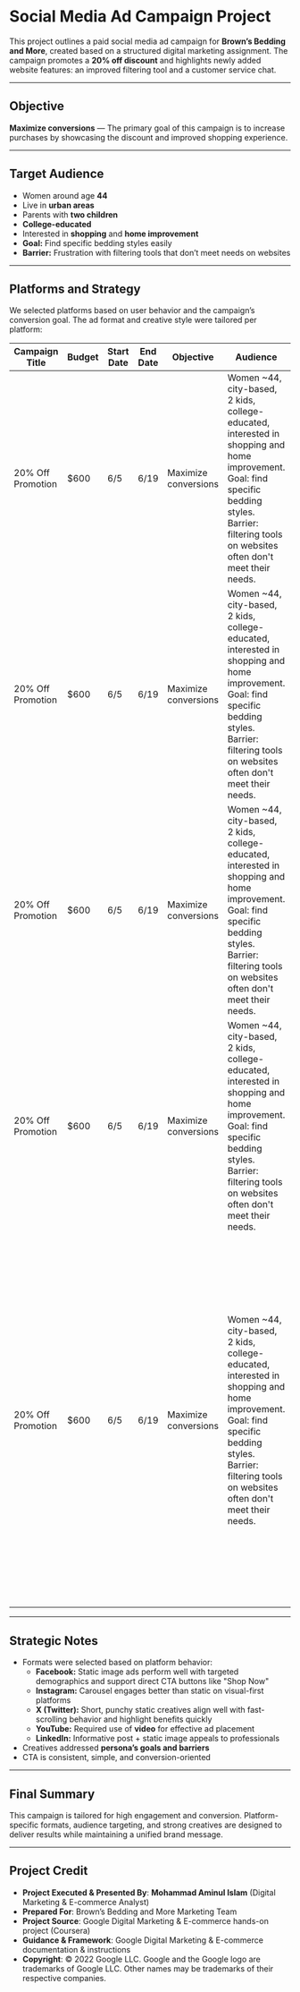 # Social Media Ad Campaign Project

This project outlines a paid social media ad campaign for **Brown’s Bedding and More**, created based on a structured digital marketing assignment. The campaign promotes a **20% off discount** and highlights newly added website features: an improved filtering tool and a customer service chat.

---

## Objective

**Maximize conversions** — The primary goal of this campaign is to increase purchases by showcasing the discount and improved shopping experience.

---

## Target Audience

- Women around age **44**  
- Live in **urban areas**  
- Parents with **two children**  
- **College-educated**  
- Interested in **shopping** and **home improvement**  
- **Goal:** Find specific bedding styles easily  
- **Barrier:** Frustration with filtering tools that don’t meet needs on websites  

---

## Platforms and Strategy

We selected platforms based on user behavior and the campaign’s conversion goal. The ad format and creative style were tailored per platform:

| Campaign Title     | Budget | Start Date | End Date | Objective           | Audience                                                                                                                                                                                | Platform   | Format                  | Creatives                                                                                                                                                                                                                                                                                                                                                                           | Call to Action         |
|--------------------|--------|------------|----------|----------------------|-------------------------------------------------------------------------------------------------------------------------------------------------------------------------------------------|------------|--------------------------|--------------------------------------------------------------------------------------------------------------------------------------------------------------------------------------------------------------------------------------------------------------------------------------------------------------------------------------------------------------------------------------|------------------------|
| 20% Off Promotion  | $600   | 6/5        | 6/19     | Maximize conversions | Women ~44, city-based, 2 kids, college-educated, interested in shopping and home improvement. Goal: find specific bedding styles. Barrier: filtering tools on websites often don't meet their needs. | Facebook   | Static image             | - Image of a styled bed; promo text highlights discount and improved shopping experience; addresses filtering concerns and offers live chat support  <br> - Image of a styled bed with parents reading to kids                                                                                                                             | Shop Now and Save 20%  |
| 20% Off Promotion  | $600   | 6/5        | 6/19     | Maximize conversions | Women ~44, city-based, 2 kids, college-educated, interested in shopping and home improvement. Goal: find specific bedding styles. Barrier: filtering tools on websites often don't meet their needs.                                                                                                                                                                          | Instagram  | Carousel                 | - Series of images: product variety, styled bedrooms, and text overlays highlighting site features and the 20% discount                                                                                                                                                                                                                                                               | Shop Now and Save 20%  |
| 20% Off Promotion  | $600   | 6/5        | 6/19     | Maximize conversions | Women ~44, city-based, 2 kids, college-educated, interested in shopping and home improvement. Goal: find specific bedding styles. Barrier: filtering tools on websites often don't meet their needs.                                                                                                                                                                            | X          | Static image             | - Single image ad showing product + benefit text (filtering tools, discount, fast support)                                                                                                                                                                                                                                                                                          | Shop Now and Save 20%  |
| 20% Off Promotion  | $600   | 6/5        | 6/19     | Maximize conversions | Women ~44, city-based, 2 kids, college-educated, interested in shopping and home improvement. Goal: find specific bedding styles. Barrier: filtering tools on websites often don't meet their needs.                                                                                                                                                                            | YouTube    | Video                    | - 15–30 second video ad showing frustrated customer easily finding bedding using new filter and chat support + ending with promo message                                                                                                                                                                                                                                            | Shop Now and Save 20%  |
| 20% Off Promotion  | $600   | 6/5        | 6/19     | Maximize conversions | Women ~44, city-based, 2 kids, college-educated, interested in shopping and home improvement. Goal: find specific bedding styles. Barrier: filtering tools on websites often don't meet their needs.                                                                                                                                                                            | LinkedIn   | Static Image + Post Text | - Static image of a professionally styled bed with a calm, tidy atmosphere to appeal to home-improvement-focused customers  <br> - Post text highlights improved shopping experience with new filter options and live chat support, addressing common barriers  <br> - Messaging emphasizes convenience for busy parents and includes a 20% discount offer to drive action | Shop Now and Save 20%  |

---

## Strategic Notes

- Formats were selected based on platform behavior:
  - **Facebook:** Static image ads perform well with targeted demographics and support direct CTA buttons like "Shop Now"
  - **Instagram:** Carousel engages better than static on visual-first platforms  
  - **X (Twitter):** Short, punchy static creatives align well with fast-scrolling behavior and highlight benefits quickly  
  - **YouTube:** Required use of **video** for effective ad placement  
  - **LinkedIn:** Informative post + static image appeals to professionals  
- Creatives addressed **persona’s goals and barriers**  
- CTA is consistent, simple, and conversion-oriented

---

## Final Summary

This campaign is tailored for high engagement and conversion. Platform-specific formats, audience targeting, and strong creatives are designed to deliver results while maintaining a unified brand message.

---

## Project Credit  
- **Project Executed & Presented By**: **Mohammad Aminul Islam** (Digital Marketing & E-commerce Analyst)  
- **Prepared For**: Brown’s Bedding and More Marketing Team  
- **Project Source**: Google Digital Marketing & E-commerce hands-on project (Coursera)  
- **Guidance & Framework**: Google Digital Marketing & E-commerce documentation & instructions  
- **Copyright**: © 2022 Google LLC. Google and the Google logo are trademarks of Google LLC. Other names may be trademarks of their respective companies.
